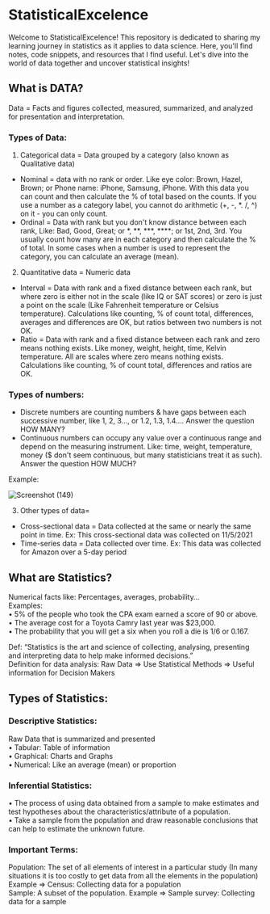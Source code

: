 # StatisticalExcelence
Welcome to StatisticalExcelence! This repository is dedicated to sharing my learning journey in statistics as it applies to data science. Here, you'll find notes, code snippets, and resources that I find useful. Let's dive into the world of data together and uncover statistical insights!

## What is DATA?  
Data = Facts and figures collected, measured, summarized, and analyzed for presentation and interpretation.  

### Types of Data:  
1. Categorical data = Data grouped by a category (also known as Qualitative data)  
 - Nominal = data with no rank or order. Like eye color: Brown, Hazel, Brown; or Phone name: iPhone, Samsung, iPhone. With this data you can count and then calculate the % of total based on the counts. If you use a number as a category label, you cannot do arithmetic (+, -, *. /, ^) on it - you can only count.  
 - Ordinal = Data with rank but you don't know distance between each rank, Like: Bad, Good, Great; or *, **, ***, ****; or 1st, 2nd, 3rd. You usually count how many are in each category and then calculate the % of total. In some cases when a number is used to represent the category, you can calculate an average (mean).  

2. Quantitative data = Numeric data  
 - Interval = Data with rank and a fixed distance between each rank, but where zero is either not in the scale (like IQ or SAT scores) or zero is just a point on the scale (Like Fahrenheit temperature or Celsius temperature). Calculations like counting, % of count total, differences, averages and differences are OK, but ratios between two numbers is not OK.  
 - Ratio = Data with rank and a fixed distance between each rank and zero means nothing exists. Like money, weight, height, time, Kelvin temperature. All are scales where zero means nothing exists. Calculations like counting, % of count total, differences and ratios are OK.  

### Types of numbers:
- Discrete numbers are counting numbers & have gaps between each successive number, like 1, 2, 3…, or 1.2, 1.3, 1.4…. Answer the question HOW MANY?
- Continuous numbers can occupy any value over a continuous range and depend on the measuring instrument. Like: time, weight, temperature, money ($ don't seem continuous, but many statisticians treat it as such). Answer the question HOW MUCH?

Example:  

![Screenshot (149)](https://github.com/iankitnegi/StatisticalExcelence/assets/132642567/10b1a96c-aad5-4cfb-b5e3-0380fb9dbc60)  

3. Other types of data=
- Cross-sectional data = Data collected at the same or nearly the same point in time. Ex: This cross-sectional data was collected on 11/5/2021  
- Time-series data = Data collected over time. Ex: This data was collected for Amazon over a 5-day period  

## What are Statistics?  
Numerical facts like: Percentages, averages, probability…  
Examples:  
•	5% of the people who took the CPA exam earned a score of 90 or above.  
•	The average cost for a Toyota Camry last year was $23,000.  
•	The probability that you will get a six when you roll a die is 1/6 or 0.167.  

Def: “Statistics is the art and science of collecting, analysing, presenting and interpreting data to help make informed decisions.”  
Definition for data analysis: Raw Data => Use Statistical Methods => Useful information for Decision Makers

## Types of Statistics:  
### Descriptive Statistics:  
Raw Data that is summarized and presented  
•	Tabular: Table of information  
•	Graphical: Charts and Graphs  
•	Numerical: Like an average (mean) or proportion  

### Inferential Statistics: 
•	The process of using data obtained from a sample to make estimates and test hypotheses about the characteristics/attribute of a population.  
•	Take a sample from the population and draw reasonable conclusions that can help to estimate the unknown future.

### Important Terms:  
Population: The set of all elements of interest in a particular study (In many situations it is too costly to get data from all the elements in the population) Example => Census: Collecting data for a population  
Sample: A subset of the population. Example => Sample survey: Collecting data for a sample  

